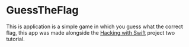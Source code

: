 # GuessTheFlag
This is application is a simple game in which you guess what the correct flag, this app was made alongside the [Hacking with Swift](https://www.hackingwithswift.com/100/swiftui/20) project two tutorial.

